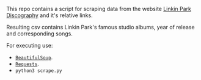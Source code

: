 This repo contains a script for scraping data from the website [Linkin Park Discography](https://www.discogs.com/artist/40029-Linkin-Park) and it's relative links.

Resulting csv contains Linkin Park's famous studio albums, year of release and corresponding songs.

For executing use:

* [`BeautifulSoup`](https://beautiful-soup-4.readthedocs.io/en/latest/).
* [`Requests`](https://docs.python-requests.org/en/master/).
* ```python3 scrape.py```
